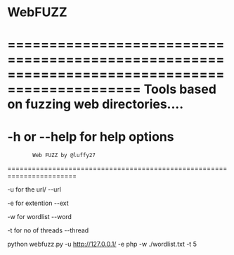 # WebFUZZ
==============================================================================================
Tools based on fuzzing web directories....
==============================================================================================

-h or --help for help options
========================================================================

			Web FUZZ by @luffy27

=======================================================================

-u for the url/ --url

-e for extention --ext

-w for wordlist --word

-t for no of threads --thread

python webfuzz.py -u http://127.0.0.1/ -e php -w ./wordlist.txt -t 5
